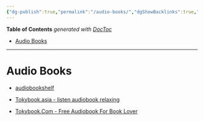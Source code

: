 ```yaml
---
{"dg-publish":true,"permalink":"/audio-books/","dgShowBacklinks":true,"dgShowLocalGraph":true}
---
```


<!-- START doctoc generated TOC please keep comment here to allow auto update -->
<!-- DON'T EDIT THIS SECTION, INSTEAD RE-RUN doctoc TO UPDATE -->
**Table of Contents** *generated with [DocToc](https://github.com/thlorenz/doctoc)*

- [Audio Books](#audio-books)

<!-- END doctoc generated TOC please keep comment here to allow auto update -->

---

# Audio Books

- [audiobookshelf](https://www.audiobookshelf.org/)

- [Tokybook.asia - listen audiobook relaxing](https://tokybook.asia/)

- [Tokybook.Com - Free Audiobook For Book Lover](https://tokybook.com/)
